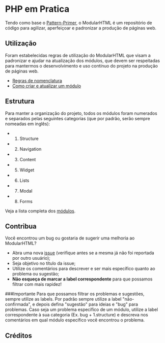PHP em Pratica
===========


Tendo como base o [Pattern-Primer](https://github.com/adactio/Pattern-Primer), o ModularHTML é um repositório de código para agilizar, aperfeiçoar e padronizar a produção de páginas web. 

Utilização
----------

Foram estabelecidas regras de utilização do ModularHTML que visam a padronizar e ajudar na atualização dos módulos, que devem ser respeitadas para mantermos o desenvolvimento e uso contínuo do projeto na produção de páginas web.

* [Regras de nomenclatura](https://github.com/a2comunicacao/ModularHTML/wiki/Regras-de-Nomenclatura)
* [Como criar e atualizar um módulo](https://github.com/a2comunicacao/ModularHTML/wiki/Como-criar-e-atualizar-um-m%C3%B3dulo)


Estrutura
---------

Para manter a organização do projeto, todos os módulos foram numerados e separados pelas seguintes categorias (que por padrão, serão sempre nomeadas em inglês):

* 1. Structure
* 2. Navigation
* 3. Content
* 5. Widget
* 6. Lists
* 7. Modal
* 8. Forms

Veja a lista completa dos [módulos](https://github.com/a2comunicacao/ModularHTML/wiki/M%C3%B3dulos).

Contribua
---------

Você encontrou um bug ou gostaria de sugerir uma melhoria ao ModularHTML?

* Abra uma nova [issue](https://github.com/a2comunicacao/ModularHTML/issues?sort=created&state=open) (verifique antes se a mesma já não foi reportada por outro usuário);
* Seja objetivo no título da issue;
* Utilize os comentários para descrever e ser mais específico quanto ao problema ou sugestão;
* **Não esqueça de marcar a label correspondente** para que possamos filtrar com mais rapidez!

###Importante
Para que possamos filtrar os problemas e sugestões, sempre utilize as labels. Por padrão sempre utilize a label "não-confirmada", e depois defina "sugestão" para ideias e "bug" para problemas. Caso seja um problema específico de um módulo, utilize a label correspondente à sua categoria (Ex. bug + 1.structure) e descreva nos comentários em qual módulo específico você encontrou o problema.

Créditos
--------
